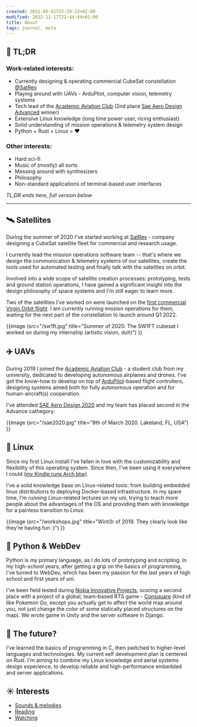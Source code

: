 ```yaml
---
created: 2022-05-01T23:29:23+02:00
modified: 2022-11-17T22:44:44+01:00
title: About
tags: journal, meta
---
```


## 📖 TL;DR

### Work-related interests:

- Currently designing & operating commercial CubeSat constellation [@SatRev](https://satrevolution.com/)
- Playing around with UAVs - ArduPilot, computer vision, telemetry systems
- Tech lead of the [Academic Aviation Club](http://akl.pwr.edu.pl) (2nd place [Sae Aero Design Advanced](https://www.saeaerodesign.com/) winner)
- Extensive Linux knowledge (long time power user, ricing enthusiast)
- Solid understanding of mission operations & telemetry system design
- Python + Rust + Linux = ❤️

### Other interests:

- Hard sci-fi
- Music of (mostly) all sorts
- Messing around with synthesizers
- Philosophy
- Non-standard applications of terminal-based user interfaces

*TL;DR ends here, full version below*

---


## 🛰️ Satellites

During the summer of 2020 I've started working at [SatRev](https://satrev.space/) - company
designing a CubeSat satellite fleet for commercial and research usage.

I currently lead the mission operations software team -- that's where we design
the communication & telemetry systems of our satellites, create the tools used for automated
testing and finally talk with the satellites on orbit.

Involved into a wide scope of satellite creation processes: prototyping, tests and ground station operations,
I have gained a significant insight into the design philosophy of space systems and I'm still eager to learn more.

Two of the satellites I've worked on were launched on the [first commercial Virgin Orbit flight](https://virginorbit.com/the-latest/virgin-orbit-selected-to-launch-satrevolutions-constellation-of-constellations/). I am currently running mission operations for them,
waiting for the next part of the constellation to launch around Q1 2022.

{{image (src="/sw1ft.jpg" title="Summer of 2020. The SW1FT cubesat I worked on during my internship (artistic vision, duh)") }}


## ✈️ UAVs

During 2019 I joined the [Academic Aviation Club](http://akl.pwr.edu.pl) - a student club from my university,
dedicated to developing autonomous airplanes and drones. I've got the know-how to develop on top of
[ArduPilot](https://github.com/ArduPilot/ardupilot)-based flight controllers, designing systems aimed
both for fully autonomous operation and for human-aircraft(s) cooperation.

I've attended [SAE Aero Design 2020](https://www.saeaerodesign.com/) and my team has placed second in the Advance cathegory.

{{image (src="/sae2020.jpg" title="8th of March 2020. Lakeland, FL, USA") }}

## 🐧 Linux

Since my first Linux install I've fallen in love with the customizability and
flexibility of this operating system. Since then, I've been using it everywhere
I could ([my Kindle runs Arch btw](https://github.com/Wint3rmute/arch-linux-on-kindle)).

I've a solid knowledge base on Linux-related tools: from building embedded linux distributions to deploying Docker-based infrastructure.
In my spare time, I'm running Linux-related lectures on my uni, trying to teach more people
about the advantages of the OS and providing them with knowledge for a painless transition to Linux.

{{image (src="/workshops.jpg" title="Wint3r of 2019. They clearly look like they're having fun :)") }}

## 🐍 Python & WebDev

Python is my primary language, as I do lots of prototyping and scripting. In my high-school years,
after getting a grip on the basics of programming, I've turned to WebDev, which has been my passion
for the last years of high school and first years of uni.

I've been field tested during [Nokia Innovative Projects](https://github.com/nokia-wroclaw/innovativeprojects),
scoring a second place with a project of a global, team-based RTS game - [Consquare](https://marekchoinski.com/consquare/)
(kind of like Pokemon Go, except you actually get to affect the world map around you, not just change the color of some
statically placed structures on the map). We wrote game in
Unity and the server software in Django.

## 🌌 The future?

I've learned the basics of programming in C, then switched to higher-level languages and technologies.
My current self development plan is centered on Rust. I'm aiming to combine
my Linux knowledge and aerial systems design experience,
to develop reliable and high-performance embedded and server applications.

## ☀️ Interests

- [Sounds & melodies](/sounds)
- [Reading](/reading)
- [Watching](/watching)
